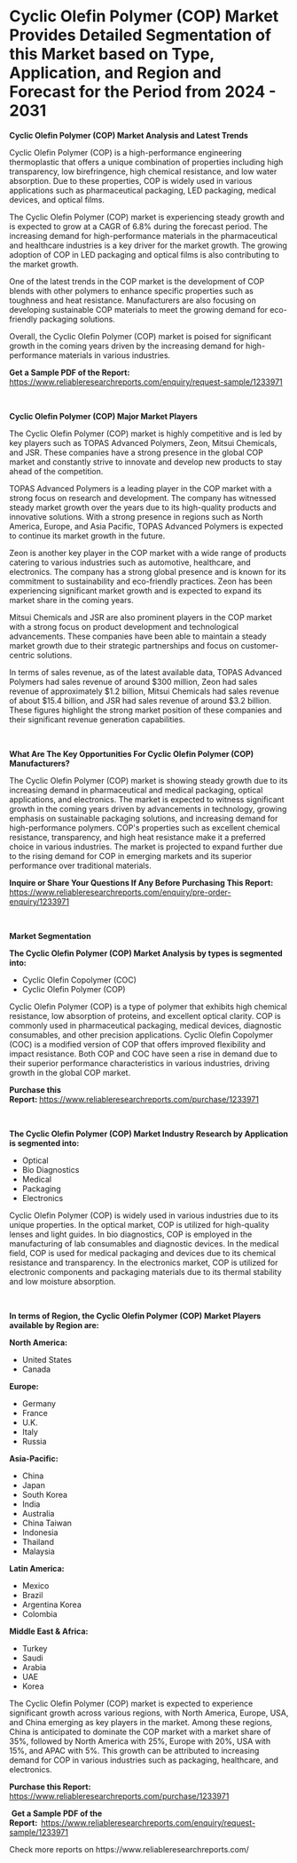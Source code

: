 <p><h1>Cyclic Olefin Polymer (COP) Market Provides Detailed Segmentation of this Market based on Type, Application, and Region and Forecast for the Period from 2024 - 2031</h1></p><p><strong>Cyclic Olefin Polymer (COP) Market Analysis and Latest Trends</strong></p>
<p><p>Cyclic Olefin Polymer (COP) is a high-performance engineering thermoplastic that offers a unique combination of properties including high transparency, low birefringence, high chemical resistance, and low water absorption. Due to these properties, COP is widely used in various applications such as pharmaceutical packaging, LED packaging, medical devices, and optical films.</p><p>The Cyclic Olefin Polymer (COP) market is experiencing steady growth and is expected to grow at a CAGR of 6.8% during the forecast period. The increasing demand for high-performance materials in the pharmaceutical and healthcare industries is a key driver for the market growth. The growing adoption of COP in LED packaging and optical films is also contributing to the market growth.</p><p>One of the latest trends in the COP market is the development of COP blends with other polymers to enhance specific properties such as toughness and heat resistance. Manufacturers are also focusing on developing sustainable COP materials to meet the growing demand for eco-friendly packaging solutions.</p><p>Overall, the Cyclic Olefin Polymer (COP) market is poised for significant growth in the coming years driven by the increasing demand for high-performance materials in various industries.</p></p>
<p><strong>Get a Sample PDF of the Report:&nbsp;</strong> <a href="https://www.reliableresearchreports.com/enquiry/request-sample/1233971">https://www.reliableresearchreports.com/enquiry/request-sample/1233971</a></p>
<p>&nbsp;</p>
<p><strong>Cyclic Olefin Polymer (COP) Major Market Players</strong></p>
<p><p>The Cyclic Olefin Polymer (COP) market is highly competitive and is led by key players such as TOPAS Advanced Polymers, Zeon, Mitsui Chemicals, and JSR. These companies have a strong presence in the global COP market and constantly strive to innovate and develop new products to stay ahead of the competition.</p><p>TOPAS Advanced Polymers is a leading player in the COP market with a strong focus on research and development. The company has witnessed steady market growth over the years due to its high-quality products and innovative solutions. With a strong presence in regions such as North America, Europe, and Asia Pacific, TOPAS Advanced Polymers is expected to continue its market growth in the future.</p><p>Zeon is another key player in the COP market with a wide range of products catering to various industries such as automotive, healthcare, and electronics. The company has a strong global presence and is known for its commitment to sustainability and eco-friendly practices. Zeon has been experiencing significant market growth and is expected to expand its market share in the coming years.</p><p>Mitsui Chemicals and JSR are also prominent players in the COP market with a strong focus on product development and technological advancements. These companies have been able to maintain a steady market growth due to their strategic partnerships and focus on customer-centric solutions.</p><p>In terms of sales revenue, as of the latest available data, TOPAS Advanced Polymers had sales revenue of around $300 million, Zeon had sales revenue of approximately $1.2 billion, Mitsui Chemicals had sales revenue of about $15.4 billion, and JSR had sales revenue of around $3.2 billion. These figures highlight the strong market position of these companies and their significant revenue generation capabilities.</p></p>
<p>&nbsp;</p>
<p><strong>What Are The Key Opportunities For Cyclic Olefin Polymer (COP) Manufacturers?</strong></p>
<p><p>The Cyclic Olefin Polymer (COP) market is showing steady growth due to its increasing demand in pharmaceutical and medical packaging, optical applications, and electronics. The market is expected to witness significant growth in the coming years driven by advancements in technology, growing emphasis on sustainable packaging solutions, and increasing demand for high-performance polymers. COP's properties such as excellent chemical resistance, transparency, and high heat resistance make it a preferred choice in various industries. The market is projected to expand further due to the rising demand for COP in emerging markets and its superior performance over traditional materials.</p></p>
<p><strong>Inquire or Share Your Questions If Any Before Purchasing This Report:</strong> <a href="https://www.reliableresearchreports.com/enquiry/pre-order-enquiry/1233971">https://www.reliableresearchreports.com/enquiry/pre-order-enquiry/1233971</a></p>
<p>&nbsp;</p>
<p><strong>Market Segmentation</strong></p>
<p><strong>The Cyclic Olefin Polymer (COP) Market Analysis by types is segmented into:</strong></p>
<p><ul><li>Cyclic Olefin Copolymer (COC)</li><li>Cyclic Olefin Polymer (COP)</li></ul></p>
<p><p>Cyclic Olefin Polymer (COP) is a type of polymer that exhibits high chemical resistance, low absorption of proteins, and excellent optical clarity. COP is commonly used in pharmaceutical packaging, medical devices, diagnostic consumables, and other precision applications. Cyclic Olefin Copolymer (COC) is a modified version of COP that offers improved flexibility and impact resistance. Both COP and COC have seen a rise in demand due to their superior performance characteristics in various industries, driving growth in the global COP market.</p></p>
<p><strong>Purchase this Report:&nbsp;</strong><a href="https://www.reliableresearchreports.com/purchase/1233971">https://www.reliableresearchreports.com/purchase/1233971</a></p>
<p>&nbsp;</p>
<p><strong>The Cyclic Olefin Polymer (COP) Market Industry Research by Application is segmented into:</strong></p>
<p><ul><li>Optical</li><li>Bio Diagnostics</li><li>Medical</li><li>Packaging</li><li>Electronics</li></ul></p>
<p><p>Cyclic Olefin Polymer (COP) is widely used in various industries due to its unique properties. In the optical market, COP is utilized for high-quality lenses and light guides. In bio diagnostics, COP is employed in the manufacturing of lab consumables and diagnostic devices. In the medical field, COP is used for medical packaging and devices due to its chemical resistance and transparency. In the electronics market, COP is utilized for electronic components and packaging materials due to its thermal stability and low moisture absorption.</p></p>
<p>&nbsp;</p>
<p><strong>In terms of Region, the Cyclic Olefin Polymer (COP) Market Players available by Region are:</strong></p>
<p>
    <p> <strong> North America: </strong>
        <ul>
            <li>United States</li>
            <li>Canada</li>
        </ul>
        </p> 
    <p> <strong> Europe: </strong>
        <ul>
            <li>Germany</li>
            <li>France</li>
            <li>U.K.</li>
            <li>Italy</li>
            <li>Russia</li>
        </ul>
        </p> 
    <p> <strong> Asia-Pacific: </strong>
        <ul>
            <li>China</li>
            <li>Japan</li>
            <li>South Korea</li>
            <li>India</li>
            <li>Australia</li>
            <li>China Taiwan</li>
            <li>Indonesia</li>
            <li>Thailand</li>
            <li>Malaysia</li>
        </ul>
        </p> 
    <p> <strong> Latin America: </strong>
        <ul>
            <li>Mexico</li>
            <li>Brazil</li>
            <li>Argentina Korea</li>
            <li>Colombia</li>
        </ul>
        </p> 
    <p> <strong> Middle East & Africa: </strong>
        <ul>
            <li>Turkey</li>
            <li>Saudi</li>
            <li>Arabia</li>
            <li>UAE</li>
            <li>Korea</li>
        </ul>
    </p>
    </p>
<p><p>The Cyclic Olefin Polymer (COP) market is expected to experience significant growth across various regions, with North America, Europe, USA, and China emerging as key players in the market. Among these regions, China is anticipated to dominate the COP market with a market share of 35%, followed by North America with 25%, Europe with 20%, USA with 15%, and APAC with 5%. This growth can be attributed to increasing demand for COP in various industries such as packaging, healthcare, and electronics.</p></p>
<p><strong>Purchase this Report: </strong><a href="https://www.reliableresearchreports.com/purchase/1233971">https://www.reliableresearchreports.com/purchase/1233971</a></p>
<p>&nbsp;<strong>Get a Sample PDF of the Report:&nbsp;&nbsp;</strong><a href="https://www.reliableresearchreports.com/enquiry/request-sample/1233971">https://www.reliableresearchreports.com/enquiry/request-sample/1233971</a></p>
<p><strong></strong></p>
<p>Check more reports on https://www.reliableresearchreports.com/</p>